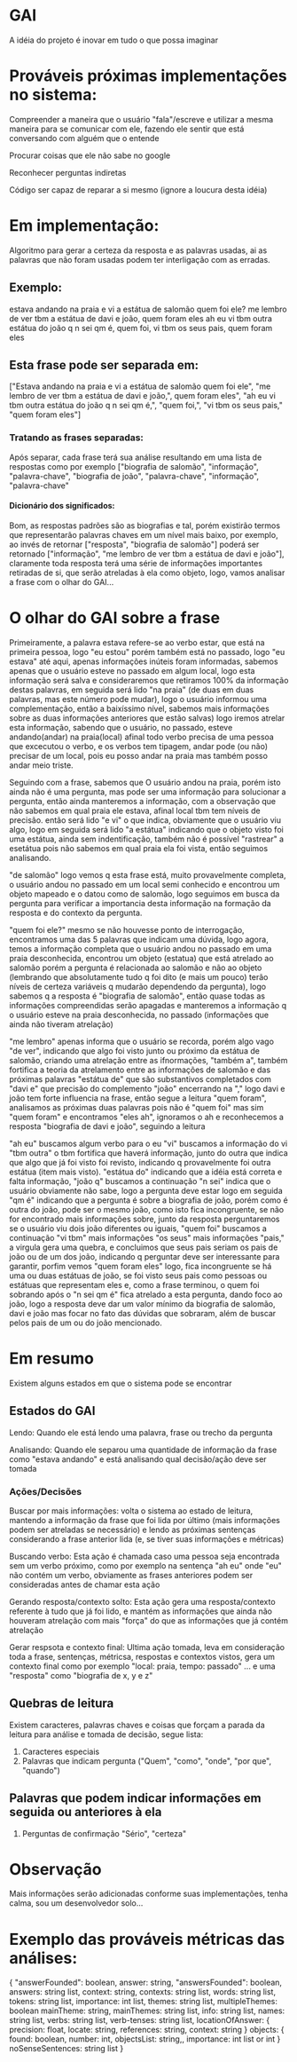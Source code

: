 # GAI
A idéia do projeto é inovar em tudo o que possa imaginar

<h1>Prováveis próximas implementações no sistema:</h1>
<p>Compreender a maneira que o usuário "fala"/escreve e utilizar a mesma maneira para se comunicar com ele, fazendo ele sentir que está conversando com alguém que o entende</p>
<p>Procurar coisas que ele não sabe no google</p>
<p>Reconhecer perguntas indiretas</p>
<p>Código ser capaz de reparar a si mesmo (ignore a loucura desta idéia)</p>

<h1>Em implementação:</h1>

Algoritmo para gerar a certeza da resposta e as palavras usadas, ai as palavras que não foram usadas podem ter interligação com as erradas.
<h2>Exemplo:</h2>
<p>estava andando na praia e vi a estátua de salomão quem foi ele? me lembro de ver tbm a estátua de davi e joão, quem foram eles ah eu vi tbm outra estátua do joão q n sei qm é, quem foi, vi tbm os seus pais, quem foram eles</p>
<h2>Esta frase pode ser separada em:</h2>
<p>["Estava andando na praia e vi a estátua de salomão quem foi ele", "me lembro de ver tbm a estátua de davi e joão,", quem foram eles", "ah eu vi tbm outra estátua do joão q n sei qm é,", "quem foi,", "vi tbm os seus pais," "quem foram eles"]</p>
<h3>Tratando as frases separadas:</h3>
<p>Após separar, cada frase terá sua análise resultando em uma lista de respostas como por exemplo ["biografia de salomão", "informação", "palavra-chave", "biografia de joão", "palavra-chave", "informação", "palavra-chave"</p>
<h4>Dicionário dos significados:</h4>
<p>Bom, as respostas padrões são as biografias e tal, porém existirão termos que representarão palavras chaves em um nível mais baixo, por exemplo, ao invés de retornar ["resposta", "biografia de salomão"] poderá ser retornado ["informação", "me lembro de ver tbm a estátua de davi e joão"], claramente toda resposta terá uma série de informações importantes retiradas de si, que serão atreladas à ela como objeto, logo, vamos analisar a frase com o olhar do GAI...</p>
<h1>O olhar do GAI sobre a frase</h1>
<p>Primeiramente, a palavra estava refere-se ao verbo estar, que está na primeira pessoa, logo "eu estou" porém também está no passado, logo "eu estava" até aqui, apenas informações inúteis foram informadas, sabemos apenas que o usuário esteve no passado em algum local, logo esta informação será salva e consideraremos que retiramos 100% da informação destas palavras, em seguida será lido "na praia" (de duas em duas palavras, mas este número pode mudar), logo o usuário informou uma complementação, então a baixíssimo nível, sabemos mais informações sobre as duas informações anteriores que estão salvas) logo iremos atrelar esta informação, sabendo que o usuário, no passado, esteve andando(andar) na praia(local) afinal todo verbo precisa de uma pessoa que excecutou o verbo, e os verbos tem tipagem, andar pode (ou não) precisar de um local, pois eu posso andar na praia mas também posso andar meio triste.</p>
<p>Seguindo com a frase, sabemos que O usuário andou na praia, porém isto ainda não é uma pergunta, mas pode ser uma informação para solucionar a pergunta, então ainda manteremos a informação, com a observação que não sabemos em qual praia ele estava, afinal local tbm tem níveis de precisão. então será lido "e vi" o que indica, obviamente que o usuário viu algo, logo em seguida será lido "a estátua" indicando que o objeto visto foi uma estátua, ainda sem indentificação, também não é possível "rastrear" a esetátua pois não sabemos em qual praia ela foi vista, então seguimos analisando.</p>
<p>"de salomão" logo vemos q esta frase está, muito provavelmente completa, o usuário andou no passado em um local semi conhecido e encontrou um objeto mapeado e o datou como de salomão, logo seguimos em busca da pergunta para verificar a importancia desta informação na formação da resposta e do contexto da pergunta.</p>
<p>"quem foi ele?" mesmo se não houvesse ponto de interrogação, encontramos uma das 5 palavras que indicam uma dúvida, logo agora, temos a informação completa que o usuário andou no passado em uma praia desconhecida, encontrou um objeto (estatua) que está atrelado ao salomão porém a pergunta é relacionada ao salomão e não ao objeto (lembrando que absolutamente tudo q foi dito (e mais um pouco) terão níveis de certeza variáveis q mudarão dependendo da pergunta), logo sabemos q a resposta é "biografia de salomão", então quase todas as informações compreendidas serão apagadas e manteremos a informação q o usuário esteve na praia desconhecida, no passado (informações que ainda não tiveram atrelação)</p>
<p>"me lembro" apenas informa que o usuário se recorda, porém algo vago "de ver", indicando que algo foi visto junto ou próximo da estátua de salomão, criando uma atrelação entre as ifnormações, "também a", também fortifica a teoria da atrelamento entre as informações de salomão e das próximas palavras "estátua de" que são substantivos completados com "davi e" que precisão do complemento "joão" encerrando na "," logo davi e joão tem forte influencia na frase, então segue a leitura "quem foram", analisamos as próximas duas palavras pois não é "quem foi" mas sim "quem foram" e encontramos "eles ah", ignoramos o ah e reconhecemos a resposta "biografia de davi e joão", seguindo a leitura</p>
<p>"ah eu" buscamos algum verbo para o eu "vi" buscamos a informação do vi "tbm outra" o tbm fortifica que haverá informação, junto do outra que indica que algo que já foi visto foi revisto, indicando q provavelmente foi outra estátua (item mais visto). "estátua do" indicando que a idéia está correta e falta informação, "joão q" buscamos a continuação "n sei" indica que o usuário obviamente não sabe, logo a pergunta deve estar logo em seguida "qm é" indicando que a pergunta é sobre a biografia de joão, porém como é outra do joão, pode ser o mesmo joão, como isto fica incongruente, se não for encontrado mais informações sobre, junto da resposta perguntaremos se o usuário viu dois joão diferentes ou iguais, "quem foi" buscamos a continuação "vi tbm" mais informações "os seus" mais informações "pais," a virgula gera uma quebra, e concluimos que seus pais seriam os pais de joão ou de um dos joão, indicando q perguntar deve ser interessante para garantir, porfim vemos "quem foram eles" logo, fica incongruente se há uma ou duas estátuas de joão, se foi visto seus pais como pessoas ou estátuas que representam eles e, como a frase terminou, o quem foi sobrando após o "n sei qm é" fica atrelado a esta pergunta, dando foco ao joão, logo a resposta deve dar um valor mínimo da biografia de salomão, davi e joão mas focar no fato das dúvidas que sobraram, além de buscar pelos pais de um ou do joão mencionado.</p>
<h1>Em resumo</h1>
<p>Existem alguns estados em que o sistema pode se encontrar</p>
<h2>Estados do GAI</h2>
<p>Lendo: Quando ele está lendo uma palavra, frase ou trecho da pergunta</p>
<p>Analisando: Quando ele separou uma quantidade de informação da frase como "estava andando" e está analisando qual decisão/ação deve ser tomada</p>
<h3>Ações/Decisões</h3>
<p>Buscar por mais informações: volta o sistema ao estado de leitura, mantendo a informação da frase que foi lida por último (mais informações podem ser atreladas se necessário) e lendo as próximas sentenças considerando a frase anterior lida (e, se tiver suas informações e métricas)</p>
<p>Buscando verbo: Esta ação é chamada caso uma pessoa seja encontrada sem um verbo próximo, como por exemplo na sentença "ah eu" onde "eu" não contém um verbo, obviamente as frases anteriores podem ser consideradas antes de chamar esta ação</p>
<p>Gerando resposta/contexto solto: Esta ação gera uma resposta/contexto referente à tudo que já foi lido, e mantém as informações que ainda não houveram atrelação com mais "força" do que as informações que já contém atrelação</p>
<p>Gerar respsota e contexto final: Ultima ação tomada, leva em consideração toda a frase, sentenças, métricsa, respostas e contextos vistos, gera um contexto final como por exemplo "local: praia, tempo: passado" ... e uma "resposta" como "biografia de x, y e z"</p>
<h2>Quebras de leitura</h2>
<p>Existem caracteres, palavras chaves e coisas que forçam a parada da leitura para análise e tomada de decisão, segue lista:</p>
<ol>
  <li>Caracteres especiais</li>
  <li>Palavras que indicam pergunta ("Quem", "como", "onde", "por que", "quando")</li>
</ol>
<h2>Palavras que podem indicar informações em seguida ou anteriores à ela</h2>
<ol>
  <li>Perguntas de confirmação "Sério", "certeza"</li>
</ol>
<h1>Observação</h1>
<p>Mais informações serão adicionadas conforme suas implementações, tenha calma, sou um desenvolvedor solo...</p>

<h1>Exemplo das prováveis métricas das análises:</h1>
<p>
  {
    "answerFounded": boolean,
    answer: string,
    "answersFounded": boolean,
    answers: string list,
    context: string,
    contexts: string list,
    words: string list,
    tokens: string list,
    importance: int list,
    themes: string list,
    multipleThemes: boolean
    mainTheme: string,
    mainThemes: string list,
    info: string list,
    names: string list,
    verbs: string list,
    verb-tenses: string list,
    locationOfAnswer: {
      precision: float,
      locate: string,
      references: string,
      context: string
      }
    objects: {
      found: boolean,
      number: int,
      objectsList: string,,
      importance: int list or int
    }
    noSenseSentences: string list
  }
</p>
